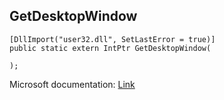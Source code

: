 ## GetDesktopWindow

```
[DllImport("user32.dll", SetLastError = true)]
public static extern IntPtr GetDesktopWindow(
   
);
```

Microsoft documentation: [Link](https://docs.microsoft.com/en-us/windows/win32/api/winuser/nf-winuser-getdesktopwindow)
